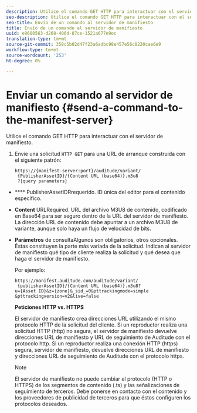 ```yaml
---
description: Utilice el comando GET HTTP para interactuar con el servidor de manifiesto.
seo-description: Utilice el comando GET HTTP para interactuar con el servidor de manifiesto.
seo-title: Envío de un comando al servidor de manifiesto
title: Envío de un comando al servidor de manifiesto
uuid: e9680563-d268-406d-87ce-1521a677e9ec
translation-type: tm+mt
source-git-commit: 358c5b02d47f23a6adbc98e457e56c8220cae6e9
workflow-type: tm+mt
source-wordcount: '253'
ht-degree: 0%

---
```



# Enviar un comando al servidor de manifiesto {#send-a-command-to-the-manifest-server}

Utilice el comando GET HTTP para interactuar con el servidor de manifiesto.

1. Envíe una solicitud `HTTP GET` para una URL de arranque construida con el siguiente patrón:

   ```
   https://{manifest-server:port}/auditude/variant/
    {PublisherAssetID}/{Content URL (base64)}.m3u8
    ?{query parameters}
   ```

* **** PublisherAssetIDRrequerido. ID única del editor para el contenido específico.

* **Content** URLRequired. URL del archivo M3U8 de contenido, codificado en Base64 para ser seguro dentro de la URL del servidor de manifiesto. La dirección URL de contenido debe apuntar a un archivo M3U8 de variante, aunque solo haya un flujo de velocidad de bits.

* **Parámetros** de consultaAlgunos son obligatorios, otros opcionales. Éstas constituyen la parte más variada de la solicitud. Indican al servidor de manifiesto qué tipo de cliente realiza la solicitud y qué desea que haga el servidor de manifiesto.

   Por ejemplo:

   ```
   https://manifest.auditude.com/auditude/variant/
    {publisherAssetID}/{Content URL (base64)}.m3u8?
   u={Asset ID}&z={zone}&_sid_=0&pttrackingmode=simple
   &pttrackingversion=v2&live=false
   ```

   **Peticiones HTTP vs. HTTPS**

   El servidor de manifiesto crea direcciones URL utilizando el mismo protocolo HTTP de la solicitud del cliente. Si un reproductor realiza una solicitud HTTP (http) no segura, el servidor de manifiesto devuelve direcciones URL de manifiesto y URL de seguimiento de Auditude con el protocolo http. Si un reproductor realiza una conexión HTTP (https) segura, servidor de manifiesto, devuelve direcciones URL de manifiesto y direcciones URL de seguimiento de Auditude con el protocolo https.

   >[!NOTE]
   >
   >El servidor de manifiesto no puede cambiar el protocolo (HTTP o HTTPS) de los segmentos de contenido (.ts) y las señalizaciones de seguimiento de terceros. Debe ponerse en contacto con el contenido y los proveedores de publicidad de terceros para que éstos configuren los protocolos deseados.